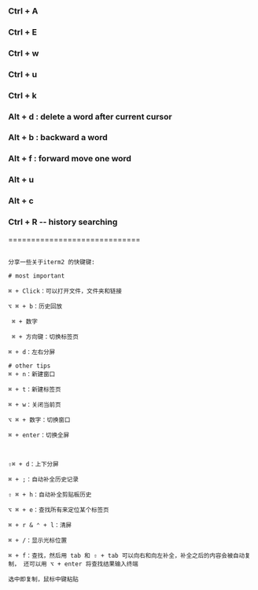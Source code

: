 ### Ctrl + A

### Ctrl + E

### Ctrl + w

### Ctrl + u

### Ctrl + k

### Alt + d  : delete a word after current cursor

### Alt + b  : backward a word

### Alt + f  : forward move one word

### Alt + u

### Alt + c

### Ctrl + R  -- history searching

=============================

```

分享一些关于iterm2 的快键键:

# most important

⌘ + Click：可以打开文件，文件夹和链接

⌥ ⌘ + b：历史回放

 ⌘ + 数字

 ⌘ + 方向键：切换标签页

⌘ + d：左右分屏

# other tips
⌘ + n：新建窗口

⌘ + t：新建标签页

⌘ + w：关闭当前页

⌥ ⌘ + 数字：切换窗口

⌘ + enter：切换全屏



⇧⌘ + d：上下分屏

⌘ + ;：自动补全历史记录

⇧ ⌘ + h：自动补全剪贴板历史

⌥ ⌘ + e：查找所有来定位某个标签页

⌘ + r & ⌃ + l：清屏

⌘ + /：显示光标位置

⌘ + f：查找，然后用 tab 和 ⇧ + tab 可以向右和向左补全，补全之后的内容会被自动复制， 还可以用 ⌥ + enter 将查找结果输入终端

选中即复制，鼠标中键粘贴
```
